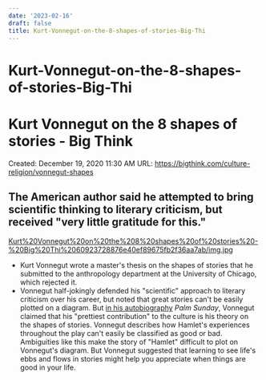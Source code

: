 ```yaml
---
date: '2023-02-16'
draft: false
title: Kurt-Vonnegut-on-the-8-shapes-of-stories-Big-Thi
---
```


# Kurt-Vonnegut-on-the-8-shapes-of-stories-Big-Thi

# Kurt Vonnegut on the 8 shapes of stories - Big Think
Created: December 19, 2020 11:30 AM
URL: https://bigthink.com/culture-religion/vonnegut-shapes
## The American author said he attempted to bring scientific thinking to literary criticism, but received "very little gratitude for this."
[Kurt%20Vonnegut%20on%20the%208%20shapes%20of%20stories%20-%20Big%20Thi%2060923728876e40ef89675fb2f36aa7ab/img.jpg](Kurt%20Vonnegut%20on%20the%208%20shapes%20of%20stories%20-%20Big%20Thi%2060923728876e40ef89675fb2f36aa7ab/img.jpg)
- Kurt Vonnegut wrote a master's thesis on the shapes of stories that he submitted to the anthropology department at the University of Chicago, which rejected it.
- Vonnegut half-jokingly defended his "scientific" approach to literary criticism over his career, but noted that great stories can't be easily plotted on a diagram.
But [in his autobiography](http://books.google.com/books?id=Zd_9o3uyoVsC&pg=PA285&dq=vonnegut+shape+story+thesis&hl=en&sa=X&ei=tasCU8yjEML-oQSXloKIBQ&ved=0CDYQ6AEwAg#v=onepage&q=vonnegut%20shape%20story%20thesis&f=false) *Palm Sunday*, Vonnegut claimed that his "prettiest contribution" to the culture is his theory on the shapes of stories.
Vonnegut describes how Hamlet's experiences throughout the play can't easily be classified as good or bad.
Ambiguities like this make the story of "Hamlet" difficult to plot on Vonnegut's diagram.
But Vonnegut suggested that learning to see life's ebbs and flows in stories might help you appreciate when things are good in your life.
